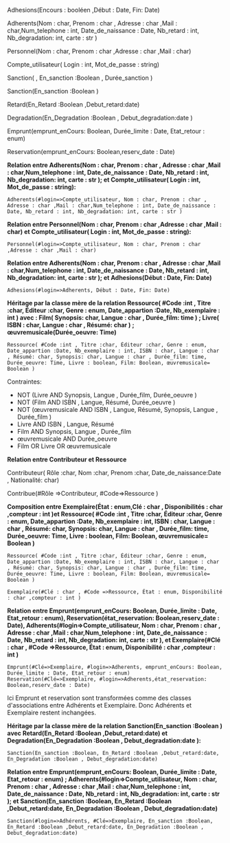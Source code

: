 Adhesions(Encours : booléen ,Début : Date, Fin: Date)

Adherents(Nom : char, Prenom : char , Adresse : char ,Mail : char,Num_telephone : int, Date_de_naissance : Date, Nb_retard : int, Nb_degradation: int, carte : str )

Personnel(Nom : char, Prenom : char ,Adresse : char ,Mail : char)


Compte_utilisateur( Login : int, Mot_de_passe : string)

Sanction(  , En_sanction :Boolean , Durée_sanction )

Sanction(En_sanction :Boolean )


Retard(En_Retard :Boolean ,Debut_retard:date)

Degradation(En_Degradation :Boolean , Debut_degradation:date )

Emprunt(emprunt_enCours: Boolean, Durée_limite : Date, Etat_retour : enum)

Reservation(emprunt_enCours: Boolean,reserv_date : Date)

<b> Relation entre Adherents(Nom : char, Prenom : char , Adresse : char ,Mail : char,Num_telephone : int, Date_de_naissance : Date, Nb_retard : int, Nb_degradation: int, carte : str ); et Compte_utilisateur( Login : int, Mot_de_passe : string):</b>

    Adherents(#login=>Compte_utilisateur, Nom : char, Prenom : char , Adresse : char ,Mail : char,Num_telephone : int, Date_de_naissance : Date, Nb_retard : int, Nb_degradation: int, carte : str )

<b> Relation entre Personnel(Nom : char, Prenom : char ,Adresse : char ,Mail : char) et Compte_utilisateur( Login : int, Mot_de_passe : string):</b>

    Personnel(#login=>Compte_utilisateur, Nom : char, Prenom : char ,Adresse : char ,Mail : char)

<b> Relation entre Adherents(Nom : char, Prenom : char , Adresse : char ,Mail : char,Num_telephone : int, Date_de_naissance : Date, Nb_retard : int, Nb_degradation: int, carte : str ); et Adhesions(Début : Date, Fin: Date)</b>

    Adhesions(#login=>Adherents, Début : Date, Fin: Date)

<b>Héritage par la classe mère de la relation Ressource( #Code :int , Titre :char, Éditeur :char, Genre : enum, Date_appartion :Date, Nb_exemplaire : int ) avec : Film( Synopsis: char, Langue : char , Durée_film: time  ) ; Livre( ISBN : char, Langue : char , Résumé: char ) ; œuvremusicale(Durée_oeuvre: Time) </b>


    Ressource( #Code :int , Titre :char, Éditeur :char, Genre : enum, Date_appartion :Date, Nb_exemplaire : int, ISBN : char, Langue : char , Résumé: char, Synopsis: char, Langue : char , Durée_film: time, Durée_oeuvre: Time, Livre : boolean, Film: Boolean, œuvremusicale= Boolean )
Contraintes:
- NOT (Livre AND Synopsis, Langue , Durée_film, Durée_oeuvre )
- NOT (Film AND ISBN , Langue, Résumé, Durée_oeuvre )
- NOT (œuvremusicale AND ISBN , Langue, Résumé, Synopsis, Langue , Durée_film )
- Livre AND ISBN , Langue, Résumé
- Film AND Synopsis, Langue , Durée_film
- œuvremusicale AND Durée_oeuvre
- Film OR Livre OR œuvremusicale


<b> Relation entre Contributeur et Ressource </b>

Contributeur( Rôle :char, Nom :char, Prenom :char, Date_de_naissance:Date , Nationalité: char) 

Contribue(#Rôle =>Contributeur, #Code=>Ressource ) 

<b> Composition entre Exemplaire(État : enum,Clé : char , Disponibilités : char ,compteur : int )et Ressource( #Code :int , Titre :char, Éditeur :char, Genre : enum, Date_appartion :Date, Nb_exemplaire : int, ISBN : char, Langue : char , Résumé: char, Synopsis: char, Langue : char , Durée_film: time, Durée_oeuvre: Time, Livre : boolean, Film: Boolean, œuvremusicale= Boolean )</b>

    Ressource( #Code :int , Titre :char, Éditeur :char, Genre : enum, Date_appartion :Date, Nb_exemplaire : int, ISBN : char, Langue : char , Résumé: char, Synopsis: char, Langue : char , Durée_film: time, Durée_oeuvre: Time, Livre : boolean, Film: Boolean, œuvremusicale= Boolean )

    Exemplaire(#Clé : char , #Code =>Ressource, État : enum, Disponibilité : char ,compteur : int )

<b> Relation entre Emprunt(emprunt_enCours: Boolean, Durée_limite : Date, Etat_retour : enum), Reservation(état_reservation: Boolean,reserv_date : Date), Adherents(#login=>Compte_utilisateur, Nom : char, Prenom : char , Adresse : char ,Mail : char,Num_telephone : int, Date_de_naissance : Date, Nb_retard : int, Nb_degradation: int, carte : str ), et Exemplaire(#Clé : char , #Code =>Ressource, État : enum, Disponibilité : char ,compteur : int ) </b>

    Emprunt(#Clé=>Exemplaire, #login=>Adherents, emprunt_enCours: Boolean, Durée_limite : Date, Etat_retour : enum)
    Reservation(#Clé=>Exemplaire, #login=>Adherents,état_reservation: Boolean,reserv_date : Date)

Ici Emprunt et reservation sont transformées comme des classes d'associations entre Adhérents et Exemplaire. Donc Adhérents et Exemplaire restent inchangées.

<b>Héritage par la classe mère de la relation Sanction(En_sanction :Boolean ) avec Retard(En_Retard :Boolean ,Debut_retard:date) et Degradation(En_Degradation :Boolean , Debut_degradation:date ): </b>

    Sanction(En_sanction :Boolean, En_Retard :Boolean ,Debut_retard:date, En_Degradation :Boolean , Debut_degradation:date)


<b> Relation entre Emprunt(emprunt_enCours: Boolean, Durée_limite : Date, Etat_retour : enum) ; Adherents(#login=>Compte_utilisateur, Nom : char, Prenom : char , Adresse : char ,Mail : char,Num_telephone : int, Date_de_naissance : Date, Nb_retard : int, Nb_degradation: int, carte : str ); et Sanction(En_sanction :Boolean, En_Retard :Boolean ,Debut_retard:date, En_Degradation :Boolean , Debut_degradation:date)</b>
    
    Sanction(#login=>Adhérents, #Clé=>Exemplaire, En_sanction :Boolean, En_Retard :Boolean ,Debut_retard:date, En_Degradation :Boolean , Debut_degradation:date)











